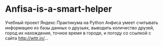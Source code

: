 # Anfisa-is-a-smart-helper
Учебный проект Яндекс Практикума на Python
Анфиса умеет считывать информацию из базы данных о друзьях, выводить количество друзей, город их нахождения, точное время в городе, и погоду со ссылкой с сайта http://wttr.in/...
